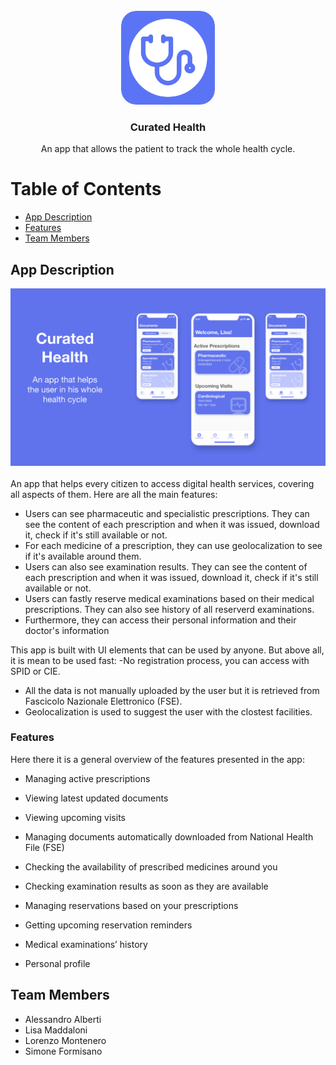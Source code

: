 <br />
<div align="center">
  <a href="#">
    <img src="/Slides/Icon.png" alt="Logo" width="150" height="150" style="border-radius:16%">
  </a>

  <h3 align="center">Curated Health</h3>



  <div align="center">
    An app that allows the patient to track the whole health cycle.

    
  </div>
</div>


# Table of Contents

* [App Description](#app-description)
* [Features](#features)
* [Team Members](#team-members)


## App Description
<div align="center">
<img src="/Slides/IMG_1078.JPG" alt="Logo">
</div>
</br>
An app that helps every citizen to access digital health services, covering all aspects of them. Here are all the main features: 

* Users can see pharmaceutic and specialistic prescriptions. They can see the content of each prescription and when it was issued, download it, check if it's still available or not. 
* For each medicine of a prescription, they can use geolocalization to see if it's available around them. 
* Users can also see examination results. They can see the content of each prescription and when it was issued, download it, check if it's still available or not. 
* Users can fastly reserve medical examinations based on their medical prescriptions. They can also see history of all reserverd examinations. 
* Furthermore, they can access their personal information and their doctor's information

This app is built with UI elements that can be used by anyone. But above all, it is mean to be used fast: -No registration process, you can access with SPID or CIE. 
* All the data is not manually uploaded by the user but it is retrieved from Fascicolo Nazionale Elettronico (FSE). 
* Geolocalization is used to suggest the user with the clostest facilities.

### Features
Here there it is a general overview of the features presented in the app:

* Managing active prescriptions

* Viewing latest updated documents

* Viewing upcoming visits

* Managing documents automatically downloaded from National Health File (FSE)

* Checking the availability of prescribed medicines around you

* Checking examination results as soon as they are available

* Managing reservations based on your prescriptions

* Getting upcoming reservation reminders

* Medical examinations’ history

* Personal profile

## Team Members
* Alessandro Alberti
* Lisa Maddaloni
* Lorenzo Montenero
* Simone Formisano
